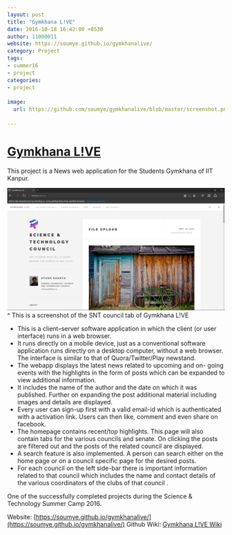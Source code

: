 ```yaml
---
layout: post
title: "Gymkhana L!VE"
date: 2016-10-18 16:42:00 +0530
author: 11000011
website: https://soumye.github.io/gymkhanalive/
category: Project
tags:
- summer16
- project
categories:
- project

image:
  url: https://github.com/soumye/gymkhanalive/blob/master/screenshot.png

---
```


# [Gymkhana L!VE](https://soumye.github.io/gymkhanalive/)


This project is a News web application for the Students Gymkhana of IIT Kanpur.

![image](https://github.com/soumye/gymkhanalive/blob/master/screenshot.png)
^ This is a screenshot of the SNT council tab of Gymkhana L!VE

* This is a client–server software application in which the client (or user interface) runs in a web browser.
* It runs directly on a mobile device, just as a conventional software application runs directly on a desktop computer, without a web browser. The interface is similar to that of Quora/Twitter/Play newstand.
* The webapp displays the latest news related to upcoming and on- going events with the highlights in the form of posts which can be expanded to view additional information. 
* It includes the name of the author and the date on which it was published. Further on expanding the post additional material including images and details are displayed.
* Every user can sign-up first with a valid email-id which is authenticated with a activation link. Users can then like, comment and even share on facebook.
* The homepage contains recent/top highlights. This page will also contain tabs for the various councils and senate. On clicking the posts are filtered out and the posts of the related council are displayed. 
* A search feature is also implemented. A person can search either on the home page or on a council specific page for the desired posts. 
* For each council on the left side-bar there is important information related to that council which includes the name and contact details of the various coordinators of the clubs of that council .

One of the successfully completed projects during the Science & Technology Summer
Camp 2016.

Website: [https://soumye.github.io/gymkhanalive/](https://soumye.github.io/gymkhanalive/)
Github Wiki: [Gymkhana L!VE Wiki](https://github.com/soumye/gymkhanalive/wiki/)
